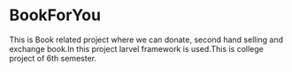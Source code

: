 # BookForYou
This is Book related project where we can donate, second hand selling and exchange book.In this project larvel framework is used.This is college project of 6th semester.
